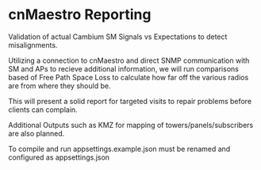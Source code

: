 # cnMaestro Reporting
Validation of actual Cambium SM Signals vs Expectations to detect misalignments.

Utilizing a connection to cnMaestro and direct SNMP communication with SM and APs to 
recieve additional information, we will run comparisons based of Free Path Space Loss to 
calculate how far off the various radios are from where they should be.

This will present a solid report for targeted visits to repair problems before clients can complain.

Additional Outputs such as KMZ for mapping of towers/panels/subscribers are also planned.

To compile and run appsettings.example.json must be renamed and configured as appsettings.json
